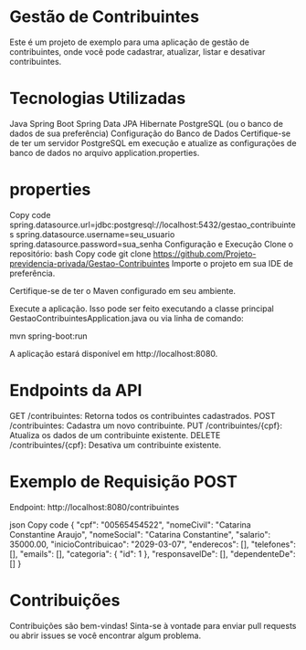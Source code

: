 # Gestão de Contribuintes
Este é um projeto de exemplo para uma aplicação de gestão de contribuintes, onde você pode cadastrar, atualizar, listar e desativar contribuintes.

# Tecnologias Utilizadas
Java
Spring Boot
Spring Data JPA
Hibernate
PostgreSQL (ou o banco de dados de sua preferência)
Configuração do Banco de Dados
Certifique-se de ter um servidor PostgreSQL em execução e atualize as configurações de banco de dados no arquivo application.properties.

# properties
Copy code
spring.datasource.url=jdbc:postgresql://localhost:5432/gestao_contribuintes
spring.datasource.username=seu_usuario
spring.datasource.password=sua_senha
Configuração e Execução
Clone o repositório:
bash
Copy code
git clone https://github.com/Projeto-previdencia-privada/Gestao-Contribuintes
Importe o projeto em sua IDE de preferência.

Certifique-se de ter o Maven configurado em seu ambiente.

Execute a aplicação. Isso pode ser feito executando a classe principal GestaoContribuintesApplication.java ou via linha de comando:


mvn spring-boot:run

A aplicação estará disponível em http://localhost:8080.

# Endpoints da API
GET /contribuintes: Retorna todos os contribuintes cadastrados.
POST /contribuintes: Cadastra um novo contribuinte.
PUT /contribuintes/{cpf}: Atualiza os dados de um contribuinte existente.
DELETE /contribuintes/{cpf}: Desativa um contribuinte existente.

# Exemplo de Requisição POST

Endpoint: http://localhost:8080/contribuintes

json
Copy code
{
    "cpf": "00565454522",
    "nomeCivil": "Catarina Constantine Araujo",
    "nomeSocial": "Catarina Constantine",
    "salario": 35000.00,
    "inicioContribuicao": "2029-03-07",
    "enderecos": [],
    "telefones": [],
    "emails": [],
    "categoria": {
        "id": 1
    },
    "responsavelDe": [],
    "dependenteDe": []
}

# Contribuições
Contribuições são bem-vindas! Sinta-se à vontade para enviar pull requests ou abrir issues se você encontrar algum problema.